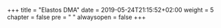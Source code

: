 +++
title = "Elastos DMA"
date = 2019-05-24T21:15:52+02:00
weight = 5
chapter = false
pre = "<i class='fa ela-page'></i> "
alwaysopen = false
+++
